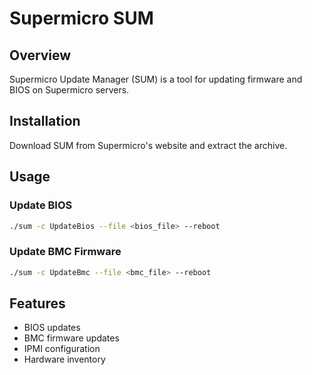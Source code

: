 # Supermicro SUM

## Overview

Supermicro Update Manager (SUM) is a tool for updating firmware and BIOS on Supermicro servers.

## Installation

Download SUM from Supermicro's website and extract the archive.

## Usage

### Update BIOS

```bash
./sum -c UpdateBios --file <bios_file> --reboot
```

### Update BMC Firmware

```bash
./sum -c UpdateBmc --file <bmc_file> --reboot
```

## Features

- BIOS updates
- BMC firmware updates
- IPMI configuration
- Hardware inventory